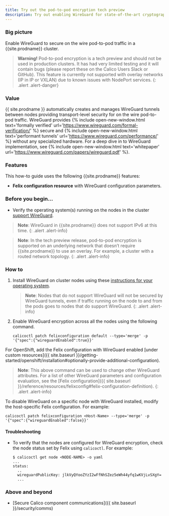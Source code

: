 ```yaml
---
title: Try out the pod-to-pod encryption tech preview
description: Try out enabling WireGuard for state-of-the-art cryptographic security between pods for Calico clusters.
---
```


### Big picture

Enable WireGuard to secure on the wire pod-to-pod traffic in a {{site.prodname}} cluster.

> **Warning!** Pod-to-pod encryption is a tech preview and should not be used in production clusters. It has had very limited testing and it will contain bugs (please report these on the Calico Users Slack or GitHub). This feature is currently not supported with overlay networks (IP in IP or VXLAN) due to known issues with NodePort services.
{: .alert .alert-danger}

### Value

{{ site.prodname }} automatically creates and manages WireGuard tunnels between nodes providing transport-level security for on the wire pod-to-pod traffic. WireGuard provides {% include open-new-window.html text='formally verified' url='https://www.wireguard.com/formal-verification/' %} secure and {% include open-new-window.html text='performant tunnels' url='https://www.wireguard.com/performance/' %} without any specialized hardware. For a deep dive in to WireGuard implementation, see {% include open-new-window.html text='whitepaper' url='https://www.wireguard.com/papers/wireguard.pdf' %}.

### Features

This how-to guide uses the following {{site.prodname}} features:

- **Felix configuration resource** with WireGuard configuration parameters.

### Before you begin...

- Verify the operating system(s) running on the nodes in the cluster [support WireGuard](https://www.wireguard.com/install/).

> **Note**: WireGuard in {{site.prodname}} does not support IPv6 at this time.
{: .alert .alert-info}

> **Note**: In the tech preview release, pod-to-pod encryption is supported on an underlying network that doesn’t require {{site.prodname}} to use an overlay. For example, a cluster with a routed network topology. 
{: .alert .alert-info}

### How to

1. Install WireGuard on cluster nodes using these [instructions for your operating system](https://www.wireguard.com/install/).

   >**Note**: Nodes that do not support WireGuard will not be secured by WireGuard tunnels, even if traffic running on the node to and from the pods goes to nodes that do support WireGuard.
   {: .alert .alert-info}

1. Enable WireGuard encryption across all the nodes using the following command.

   ```
   calicoctl patch felixconfiguration default --type='merge' -p '{"spec":{"wireguardEnabled":true}}'
   ```

For OpenShift, add the Felix configuration with WireGuard enabled [under custom resources]({{ site.baseurl }}/getting-started/openshift/installation#optionally-provide-additional-configuration).

>**Note**: This above command can be used to change other WireGuard attributes. For a list of other WireGuard parameters and configuration evaluation, see the [Felix configuration]({{ site.baseurl }}/reference/resources/felixconfig#felix-configuration-definition).
   {: .alert .alert-info}

To disable WireGuard on a specific node with WireGuard installed, modify the host-specific Felix configuration. For example:
```
calicoctl patch felixconfiguration <Host-Name> --type='merge' -p '{"spec":{"wireguardEnabled":false}}'
```

#### Troubleshooting

- To verify that the nodes are configured for WireGuard encryption, check the node status set by Felix using `calicoctl`. For example:

   ```
   $ calicoctl get node <NODE-NAME> -o yaml
   ...
   status:
     ..
     wireguardPublicKey: jlkVyQYooZYzI2wFfNhSZez5eWh44yfq1wKVjLvSXgY=
     ...
   ```

### Above and beyond

- [Secure Calico component communications]({{ site.baseurl }}/security/comms)

